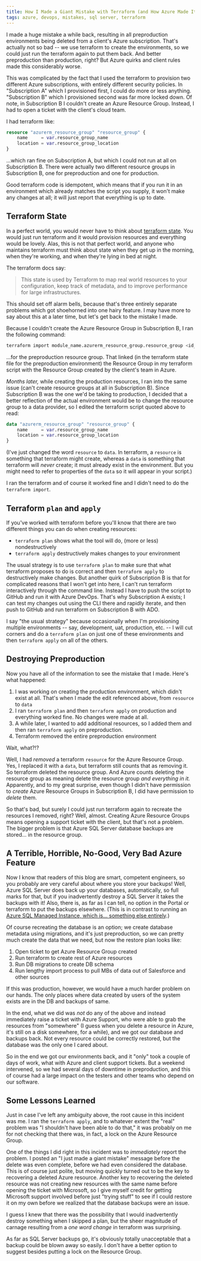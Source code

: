 ```yaml
---
title: How I Made a Giant Mistake with Terraform (and How Azure Made It Worse)
tags: azure, devops, mistakes, sql server, terraform
---
```


I made a huge mistake a while back, resulting in all preproduction environments being deleted from a client's Azure subscription. That's actually not so bad -- we use terraform to create the environments, so we could just run the terraform again to put them back. And better preproduction than production, right? But Azure quirks and client rules made this considerably worse. 

This was complicated by the fact that I used the terraform to provision two different Azure subscriptions, with entirely different security policies. In "Subscription A" which I provisioned first, I could do more or less anything. "Subscription B" which I provisioned second was far more locked down. Of note, in Subscription B I couldn't create an Azure Resource Group. Instead, I had to open a ticket with the client's cloud team. 

I had terraform like:

```terraform
resource "azurerm_resource_group" "resource_group" {
    name     = var.resource_group_name
    location = var.resource_group_location
}
```

...which ran fine on Subscription A, but which I could not run at all on Subscription B. There were actually two different resource groups in Subscription B, one for preproduction and one for production.

Good terraform code is idempotent, which means that if you run it in an environment which already matches the script you supply, it won't make any changes at all; it will just report that everything is up to date.

## Terraform State

In a perfect world, you would never have to think about [terraform state](https://www.terraform.io/docs/language/state/index.html). You would just run terraform and it would provision resources and everything would be lovely. Alas, this is not that perfect world, and anyone who maintains terraform must think about state when they get up in the morning, when they're working, and when they're lying in bed at night. 

The terraform docs say:

> This state is used by Terraform to map real world resources to your configuration, keep track of metadata, and to improve performance for large infrastructures.

This should set off alarm bells, because that's three entirely separate problems which got shoehorned into one hairy feature. I may have more to say about this at a later time, but let's get back to the mistake I made. 

Because I couldn't create the Azure Resource Group in Subscription B, I ran the following command:

```bash
terraform import module_name.azurerm_resource_group.resource_group <id_of_resource_group>
```

...for the preproduction resource group. That linked (in the terraform state file for the preproduction environment) the Resource Group in my terraform script with the Resource Group created by the client's team in Azure.

_Months later,_ while creating the production resources, I ran into the same issue (can't create resource groups at all in Subscription B). Since Subscription B was the one we'd be taking to production, I decided that a better reflection of the actual environment would be to change the resource group to a data provider, so I edited the terraform script quoted above to read:

```terraform
data "azurerm_resource_group" "resource_group" {
    name     = var.resource_group_name
    location = var.resource_group_location
}
```

(I've just changed the word `resource` to `data`. In terraform, a `resource` is something that terraform might create, whereas a `data` is something that terraform will _never_ create; it must already exist in the environment. But you might need to refer to properties of the `data` so it will appear in your script.)

I ran the terraform and of course it worked fine and I didn't need to do the `terraform import`.

## Terraform `plan` and `apply`

If you've worked with terraform before you'll know that there are two different things you can do when creating resources: 

  * `terraform plan` shows what the tool will do, (more or less) nondestructively
  * `terraform apply` destructively makes changes to your environment

The usual strategy is to use `terraform plan` to make sure that what terraform proposes to do is correct and then `terraform apply` to destructively make changes. But another quirk of Subscription B is that for complicated reasons that I won't get into here, I can't run terraform interactively through the command line. Instead I have to push the script to GitHub and run it with Azure DevOps. That's why Subscription A exists; I can test my changes out using the CLI there and rapidly iterate, and then push to GitHub and run terraform on Subscription B with ADO.

I say "the usual strategy" because occasionally when I'm provisioning multiple environments -- say, development, uat, production, etc. -- I will cut corners and do a `terraform plan` on just one of these environments and then  `terraform apply` on all of the others.

## Destroying Preproduction

Now you have all of the information to see the mistake that I made. Here's what happened:

1. I was working on creating the production environment, which didn't exist at all. That's when I made the edit referenced above, from `resource` to `data`
2. I ran `terraform plan` and then `terraform apply` on production and everything worked fine. No changes were made at all.
3. A while later, I wanted to add additional resources, so I added them and then ran `terraform apply` on preproduction. 
4. Terraform removed the entire preproduction environment

Wait, what?!?

Well, I had _removed_ a terraform `resource` for the Azure Resource Group. Yes, I replaced it with a `data`, but terraform still counts that as removing it. So terraform deleted the resource group. And Azure counts deleting the resource group as meaning delete the resource group _and everything in it._ Apparently, and to my great surprise, even though I didn't have permission to _create_ Azure Resource Groups in Subscription B, I did have permission to _delete_ them.

So that's bad, but surely I could just run terraform again to recreate the resources I removed, right? Well, almost. Creating Azure Resource Groups means opening a support ticket with the client, but that's not a problem. The bigger problem is that Azure SQL Server database backups are stored... in the resource group.

## A Terrible, Horrible, No-Good, Very Bad Azure Feature

Now I know that readers of this blog are smart, competent engineers, so you probably are very careful about where you store your backups! Well, Azure SQL Server does back up your databases, automatically, so full marks for that, but if you inadvertently destroy a SQL Server it takes the backups with it! Also, there is, as far as I can tell, no option in the Portal or terraform to put the backups elsewhere. (This is in contrast to running an [Azure SQL Managed Instance, which is... something else entirely](https://docs.microsoft.com/en-us/azure/azure-sql/database/features-comparison).)

Of course recreating the database is an option; we create database metadata using migrations, and it's just preproduction, so we can pretty much create the data that we need, but now the restore plan looks like:

1. Open ticket to get Azure Resource Group created
2. Run terraform to create rest of Azure resources
3. Run DB migrations to create DB schema
4. Run lengthy import process to pull MBs of data out of Salesforce and other sources

If this was production, however, we would have a much harder problem on our hands. The only places where data created by users of the system exists are in the DB and backups of same.

In the end, what we did was _not_ do any of the above and instead immediately raise a ticket with Azure Support, who were able to grab the resources from "somewhere" (I guess when you delete a resource in Azure, it's still on a disk somewhere, for a while), and we got our database and backups back. Not every resource could be correctly restored, but the database was the only one I cared about.

So in the end we got our environments back, and it "only" took a couple of days of work, what with Azure and client support tickets. But a weekend intervened, so we had several days of downtime in preproduction, and this of course had a large impact on the testers and other teams who depend on our software.

## Some Lessons Learned

Just in case I've left any ambiguity above, the root cause in this incident was me. I ran the `terraform apply`, and to whatever extent the "real" problem was "I shouldn't have been able to do that," it was probably on me for not checking that there was, in fact, a lock on the Azure Resource Group.

One of the things I did right in this incident was to _immediately_ report the problem. I posted an "I just made a giant mistake" message before the delete was even complete, before we had even considered the database. This is of course just polite, but moving quickly turned out to be the key to recovering a deleted Azure resource. Another key to recovering the deleted resource was not creating new resources with the same name before opening the ticket with Microsoft, so I give myself credit for getting Microsoft support involved before just "trying stuff" to see if I could restore it on my own before we realized that the database backups were an issue.

I guess I knew that there was the possibility that I would inadvertently destroy something when I skipped a plan, but the sheer magnitude of carnage resulting from a _one word change_ in terraform was surprising.

As far as SQL Server backups go, it's obviously totally unacceptable that a backup could be blown away so easily. I don't have a better option to suggest besides putting a lock on the Resource Group. 